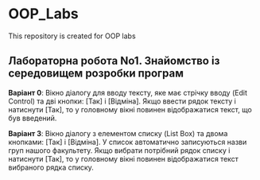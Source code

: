 # OOP_Labs
This repository is created for OOP labs
## Лабораторна робота No1. Знайомство із середовищем розробки програм
**Варіант 0**: Вікно діалогу для вводу
тексту, яке має стрічку вводу
(Edit Control) та дві кнопки:
[Так] і [Відміна]. Якщо ввести
рядок тексту і натиснути [Так],
то у головному вікні повинен
відображатися текст, що був
введений.

**Варіант 3**: Вікно діалогу з елементом
списку (List Box) та двома
кнопками: [Так] і [Відміна]. У
список автоматично
записуються назви груп
нашого факультету. Якщо
вибрати потрібний рядок
списку і натиснути [Так], то у
головному вікні повинен
відображатися текст
вибраного рядка списку.
